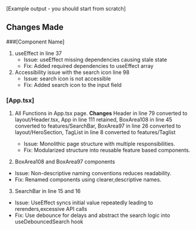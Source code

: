 [Example output - you should start from scratch]

## Changes Made

###[Component Name]

1. useEffect in line 37
   - Issue: useEffect missing dependencies causing stale state
   - Fix: Added required dependencies to useEffect array
2. Accessibility issue with the search icon line 98
   - Issue: search icon is not accessible
   - Fix: Added search icon to the input field

### [App.tsx]

1. All Functions in App.tsx page.
      <b>Changes</b>
      Header in line 79 converted to layout/Header.tsx, 
      App in line 111 retained, 
      BoxArea108 in line 45 converted to features/SearchBar,
      BoxArea97 in line 26 converted to layout/HeroSection, 
      TagList in line 8 converted to features/Taglist

   - Issue: Monolithic page structure with multiple responsibilities.
   - Fix: Modularized structure into reusable feature based components.

2.  BoxArea108 and BoxArea97 components
   - Issue: Non-descriptive naming conventions reduces readability.
   - Fix: Renamed components using clearer,descriptive names.
   
3.  SearchBar in line 15 and 16
   - Issue: UseEffect syncs initial value repeatedly leading to rerenders,excessive API calls
   - Fix: Use debounce for delays and abstract the search logic into useDebouncedSearch hook
